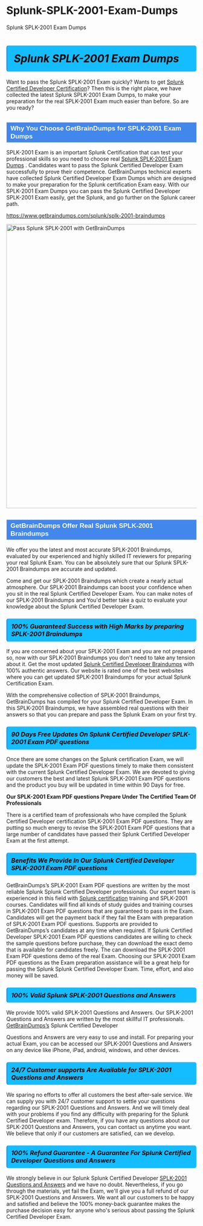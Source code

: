 # Splunk-SPLK-2001-Exam-Dumps
Splunk SPLK-2001 Exam Dumps
<h1><strong><span style="display: block; color: #000000; background: #14BDFF; border: 0.5px solid #AED6F1; border-left: 3px solid #3498DB; padding: .6em; border-radius: 6px;">                     <em>Splunk SPLK-2001 <span class="exam_variation">Exam Dumps</span> </em>                </span></strong>            </h1>                        <p>Want to pass the Splunk SPLK-2001 Exam quickly? Wants to get <a href="https://www.getbraindumps.com/splunk/splunk-certified-developer-braindumps.html">Splunk Certified Developer Certification</a>?  Then this is the right place, we have collected the             latest Splunk SPLK-2001 <span class="exam_variation">Exam Dumps</span>, to make your preparation for the real SPLK-2001 Exam much easier than before. So are you ready?</p>                        <h2 style="background: #4287ec; border: 1px solid #cccccc; padding: 5px 10px;">                <span style="color: #ffffff;">                    <span style="font-size: 11pt;">                        <span style="line-height: normal;">                            <span style="font-family: Calibri,sans-serif;">                                <strong>                                    <span style="font-size: 13.0pt;">Why You Choose GetBrainDumps for SPLK-2001 <span class="exam_variation">Exam Dumps</span></span>                                </strong>                            </span>                        </span>                    </span>                </span>            </h2>                        <p>SPLK-2001 Exam is an important Splunk Certification that can test your professional skills so you need to choose real <a href="https://www.getbraindumps.com/splunk/splk-2001-braindumps">Splunk SPLK-2001 <span class="exam_variation">Exam Dumps</span></a> .             Candidates want to pass the Splunk Certified Developer Exam successfully to prove their competence. GetBrainDumps technical experts             have collected Splunk Certified Developer <span class="exam_variation">Exam Dumps</span> which are designed to make your preparation for the Splunk certification Exam easy. With our             SPLK-2001 <span class="exam_variation">Exam Dumps</span> you can pass the Splunk Certified Developer SPLK-2001 Exam easily, get the Splunk, and go further on the Splunk career path.</p>                        <p><a href="https://www.getbraindumps.com/splunk/splk-2001-braindumps">https://www.getbraindumps.com/splunk/splk-2001-braindumps</a></p>                        <p><a href="https://www.getbraindumps.com/"><img src="https://www.getbraindumps.com/images/get-updated-exam-questions-with-discount-getbraindumps.jpg" class="postImage" alt="Pass Splunk SPLK-2001 with GetBrainDumps" width="750"></a></p>                            <h2 style="background: #4287ec; border: 1px solid #cccccc; padding: 5px 10px;">                <span style="color: #ffffff;">                    <span style="font-size: 11pt;">                        <span style="line-height: normal;">                            <span style="font-family: Calibri,sans-serif;">                                <strong>                                    <span style="font-size: 13.0pt;">GetBrainDumps Offer Real Splunk SPLK-2001 <span class="exam_variation2">Braindumps</span></span>                                </strong>                            </span>                        </span>                    </span>                </span>            </h2>                        <p>We offer you the latest and most accurate SPLK-2001 <span class="exam_variation2">Braindumps</span>, evaluated by our experienced and highly skilled IT reviewers for preparing your             real Splunk Exam. You can be absolutely sure that our Splunk SPLK-2001 <span class="exam_variation2">Braindumps</span> are accurate and updated.</p>                        <p>Come and get our SPLK-2001 <span class="exam_variation2">Braindumps</span> which create a nearly actual atmosphere. Our SPLK-2001 <span class="exam_variation2">Braindumps</span> can boost your confidence when you sit             in the real Splunk Certified Developer Exam. You can make notes of our SPLK-2001 <span class="exam_variation2">Braindumps</span> and You'd better take a quiz to evaluate             your knowledge about the Splunk Certified Developer Exam.</p>                        <h3>                <strong>                    <span style="display: block; color: #000000; background: #14BDFF; border: 0.5px solid #AED6F1; border-left: 3px solid #3498DB; padding: .6em; border-radius: 6px;">                        <em>100% Guaranteed Success with High Marks by preparing SPLK-2001 <span class="exam_variation2">Braindumps</span></em>                    </span>                </strong>            </h3>                        <p>If you are concerned about your SPLK-2001 Exam and you are not prepared so, now with our SPLK-2001 <span class="exam_variation2">Braindumps</span> you don't need to take any tension about it.            Get the most updated <a href="https://www.getbraindumps.com/splunk/splk-2001-braindumps">Splunk Certified Developer <span class="exam_variation2">Braindumps</span></a> with 100% authentic answers. Our website is rated one of the best websites where you can             get updated SPLK-2001 <span class="exam_variation2">Braindumps</span> for your actual Splunk Certification Exam.</p>                        <p>With the comprehensive collection of SPLK-2001 <span class="exam_variation2">Braindumps</span>, GetBrainDumps has compiled for your Splunk Certified Developer Exam. In this SPLK-2001 <span class="exam_variation2">Braindumps</span>,             we have assembled real questions with their answers so that you can prepare and pass the Splunk Exam on your first try.</p>                        <h3>                <strong>                    <span style="display: block; color: #000000; background: #14BDFF; border: 0.5px solid #AED6F1; border-left: 3px solid #3498DB; padding: .6em; border-radius: 6px;">                        <em>90 Days Free Updates On Splunk Certified Developer SPLK-2001 <span class="exam_variation3">Exam PDF questions</span></em>                    </span>                </strong>            </h3>                        <p>Once there are some changes on the Splunk certification Exam, we will update the SPLK-2001 <span class="exam_variation3">Exam PDF questions</span> timely to make them consistent with the current             Splunk Certified Developer Exam. We are devoted to giving our customers the best and latest Splunk SPLK-2001 <span class="exam_variation3">Exam PDF questions</span> and the product you buy             will be updated in time within 90 Days for free.</p>                        <p><strong>Our SPLK-2001 <span class="exam_variation3">Exam PDF questions</span> Prepare Under The Certified Team Of Professionals</strong></p>                        <p>There is a certified team of professionals who have compiled the Splunk Certified Developer certification             SPLK-2001 <span class="exam_variation3">Exam PDF questions</span>. They are putting so much energy to revise the SPLK-2001 <span class="exam_variation3">Exam PDF questions</span> that a large number of candidates have passed             their Splunk Certified Developer Exam  at the first attempt.</p>                        <h3>                <strong>                    <span style="display: block; color: #000000; background: #14BDFF; border: 0.5px solid #AED6F1; border-left: 3px solid #3498DB; padding: .6em; border-radius: 6px;">                        <em>Benefits We Provide In Our Splunk Certified Developer SPLK-2001 <span class="exam_variation3">Exam PDF questions</span></em>                    </span>                </strong>            </h3>                        <p>GetBrainDumps’s SPLK-2001 <span class="exam_variation3">Exam PDF questions</span> are written by the most reliable Splunk Splunk Certified Developer professionals. Our expert team is experienced in             this field with <a href="https://www.getbraindumps.com/splunk-braindumps.html">Splunk certification</a> training and SPLK-2001 courses. Candidates will find all kinds of study guides and training courses in             SPLK-2001 <span class="exam_variation3">Exam PDF questions</span> that are guaranteed to pass in the Exam. Candidates will get the payment back if they fail the Exam with preparation of             SPLK-2001 <span class="exam_variation3">Exam PDF questions</span>. Supports are provided to GetBrainDumps’s candidates at any time when required. If Splunk Certified Developer             SPLK-2001 <span class="exam_variation3">Exam PDF questions</span> candidates are willing to check the sample questions before purchase, they can download the exact demo that is available             for candidates freely. The can download the SPLK-2001 <span class="exam_variation3">Exam PDF questions</span> demo of the real Exam. Choosing our SPLK-2001 <span class="exam_variation3">Exam PDF questions</span> as the Exam preparation             assistance will be a great help for passing the Splunk Splunk Certified Developer Exam. Time, effort, and also money will be saved.</p>                        <h3>                <strong>                    <span style="display: block; color: #000000; background: #14BDFF; border: 0.5px solid #AED6F1; border-left: 3px solid #3498DB; padding: .6em; border-radius: 6px;">                        <em>100% Valid Splunk SPLK-2001 <span class="exam_variation4">Questions and Answers</span></em>                    </span>                </strong>            </h3>                        <p>We provide 100% valid SPLK-2001 <span class="exam_variation4">Questions and Answers</span>. Our SPLK-2001 <span class="exam_variation4">Questions and Answers</span> are written by the most skillful IT professionals. <a href="https://www.getbraindumps.com/">GetBrainDumps’s</a> Splunk Certified Developer</p>            <p> <span class="exam_variation4">Questions and Answers</span> are very easy to use and install. For preparing your actual Exam, you can be accessed our SPLK-2001 <span class="exam_variation4">Questions and Answers</span> on any device like iPhone, iPad, android, windows, and other devices.</p>                        <h3>                <strong>                    <span style="display: block; color: #000000; background: #14BDFF; border: 0.5px solid #AED6F1; border-left: 3px solid #3498DB; padding: .6em; border-radius: 6px;">                        <em>24/7 Customer supports Are Available for SPLK-2001 <span class="exam_variation4">Questions and Answers</span></em>                    </span>                </strong>            </h3>                        <p>We sparing no efforts to offer all customers the best after-sale service. We can supply you with 24/7 customer support to settle your             questions regarding our SPLK-2001 <span class="exam_variation4">Questions and Answers</span>. And we will timely deal with your problems if you find any difficulty with preparing for the             Splunk Certified Developer exam. Therefore, if you have any questions about our SPLK-2001 <span class="exam_variation4">Questions and Answers</span>, you can contact us             anytime you want. We believe that only if our customers are satisfied, can we develop.</p>                        <h3>                <strong>                    <span style="display: block; color: #000000; background: #14BDFF; border: 0.5px solid #AED6F1; border-left: 3px solid #3498DB; padding: .6em; border-radius: 6px;">                        <em>100% Refund Guarantee - A Guarantee For Splunk Certified Developer <span class="exam_variation4">Questions and Answers</span></em>                    </span>                </strong>            </h3>                        <p>We strongly believe in our Splunk Splunk Certified Developer <a href="https://www.getbraindumps.com/splunk/splk-2001-braindumps">SPLK-2001 <span class="exam_variation4">Questions and Answers</span></a> and we have no doubt. Nevertheless, if you go through             the materials, yet fail the Exam, we'll give you a full refund of our SPLK-2001 <span class="exam_variation4">Questions and Answers</span>. We want all our customers to be happy and satisfied and             believe the 100% money-back guarantee makes the purchase decision easy for anyone who's serious about passing the Splunk Certified Developer Exam.</p>                    
